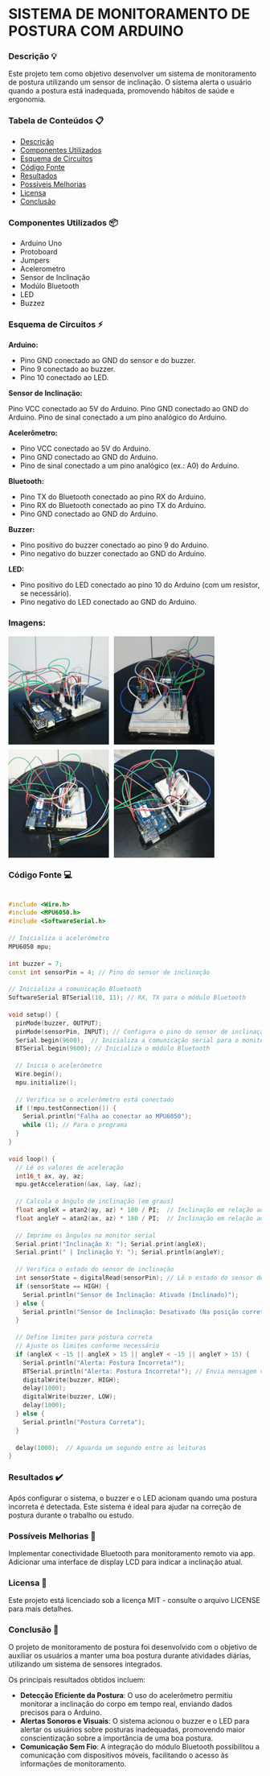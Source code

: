 # SISTEMA DE MONITORAMENTO DE POSTURA COM ARDUINO

### Descrição 💡
Este projeto tem como objetivo desenvolver um sistema de monitoramento de postura utilizando um sensor de inclinação. O sistema alerta o usuário quando a postura está inadequada, promovendo hábitos de saúde e ergonomia.

### Tabela de Conteúdos 📋
- [Descrição](#descrição)
- [Componentes Utilizados](#componentes-utilizados)
- [Esquema de Circuitos](#esquema-de-circuitos)
- [Código Fonte](#codigo-fonte)
- [Resultados](#resultados)
- [Possíveis Melhorias](#possiveis-melhorias)
- [Licensa](#licensa)
- [Conclusão](#conclusao)

### Componentes Utilizados 📦
- Arduino Uno
- Protoboard
- Jumpers
- Acelerometro
- Sensor de Inclinação
- Modúlo Bluetooth
- LED
- Buzzez

### Esquema de Circuitos ⚡

**Arduino:**

- Pino GND conectado ao GND do sensor e do buzzer.
- Pino 9 conectado ao buzzer.
- Pino 10 conectado ao LED.

**Sensor de Inclinação:**

Pino VCC conectado ao 5V do Arduino.
Pino GND conectado ao GND do Arduino.
Pino de sinal conectado a um pino analógico do Arduino.

**Acelerômetro:**
- Pino VCC conectado ao 5V do Arduino.
- Pino GND conectado ao GND do Arduino.
- Pino de sinal conectado a um pino analógico (ex.: A0) do Arduino.

**Bluetooth:**
- Pino TX do Bluetooth conectado ao pino RX do Arduino.
- Pino RX do Bluetooth conectado ao pino TX do Arduino.
- Pino GND conectado ao GND do Arduino.

**Buzzer:**
- Pino positivo do buzzer conectado ao pino 9 do Arduino.
- Pino negativo do buzzer conectado ao GND do Arduino.

**LED:**
- Pino positivo do LED conectado ao pino 10 do Arduino (com um resistor, se necessário).
- Pino negativo do LED conectado ao GND do Arduino.

### Imagens:

<div style="display: flex; flex-wrap: wrap; gap: 10px;">

  <img src="images/01.jpg" alt="Imagem 1" width="200"/>
  <img src="images/02.jpg" alt="Imagem 2" width="200"/>
  <img src="images/03.jpg" alt="Imagem 3" width="200"/>
  <img src="images/04.jpg" alt="Imagem 4" width="200"/>

</div>

### Código Fonte 💻
```cpp

#include <Wire.h>
#include <MPU6050.h>
#include <SoftwareSerial.h>

// Inicializa o acelerômetro
MPU6050 mpu;

int buzzer = 7;
const int sensorPin = 4; // Pino do sensor de inclinação

// Inicializa a comunicação Bluetooth
SoftwareSerial BTSerial(10, 11); // RX, TX para o módulo Bluetooth

void setup() {
  pinMode(buzzer, OUTPUT);
  pinMode(sensorPin, INPUT); // Configura o pino do sensor de inclinação como entrada
  Serial.begin(9600);  // Inicializa a comunicação serial para o monitor
  BTSerial.begin(9600); // Inicializa o módulo Bluetooth

  // Inicia o acelerômetro
  Wire.begin(); 
  mpu.initialize();
  
  // Verifica se o acelerômetro está conectado
  if (!mpu.testConnection()) {
    Serial.println("Falha ao conectar ao MPU6050");
    while (1); // Para o programa
  }
}

void loop() {
  // Lê os valores de aceleração
  int16_t ax, ay, az;
  mpu.getAcceleration(&ax, &ay, &az);
  
  // Calcula o ângulo de inclinação (em graus)
  float angleX = atan2(ay, az) * 180 / PI;  // Inclinação em relação ao eixo X
  float angleY = atan2(ax, az) * 180 / PI;  // Inclinação em relação ao eixo Y

  // Imprime os ângulos no monitor serial
  Serial.print("Inclinação X: "); Serial.print(angleX);
  Serial.print(" | Inclinação Y: "); Serial.println(angleY);
  
  // Verifica o estado do sensor de inclinação
  int sensorState = digitalRead(sensorPin); // Lê o estado do sensor de inclinação
  if (sensorState == HIGH) {
    Serial.println("Sensor de Inclinação: Ativado (Inclinado)");
  } else {
    Serial.println("Sensor de Inclinação: Desativado (Na posição correta)");
  }
  
  // Define limites para postura correta
  // Ajuste os limites conforme necessário
  if (angleX < -15 || angleX > 15 || angleY < -15 || angleY > 15) {
    Serial.println("Alerta: Postura Incorreta!");
    BTSerial.println("Alerta: Postura Incorreta!"); // Envia mensagem via Bluetooth
    digitalWrite(buzzer, HIGH);
    delay(1000);
    digitalWrite(buzzer, LOW);
    delay(1000);
  } else {
    Serial.println("Postura Correta");
  }
  
  delay(1000);  // Aguarda um segundo entre as leituras
}

```

### Resultados ✔️
Após configurar o sistema, o buzzer e o LED acionam quando uma postura incorreta é detectada. Este sistema é ideal para ajudar na correção de postura durante o trabalho ou estudo.

### Possíveis Melhorias 🔧
Implementar conectividade Bluetooth para monitoramento remoto via app.
Adicionar uma interface de display LCD para indicar a inclinação atual.

### Licensa 📜
Este projeto está licenciado sob a licença MIT - consulte o arquivo LICENSE para mais detalhes.

### Conclusão 📝
O projeto de monitoramento de postura foi desenvolvido com o objetivo de auxiliar os usuários a manter uma boa postura durante atividades diárias, utilizando um sistema de sensores integrados. 

Os principais resultados obtidos incluem:

- **Detecção Eficiente da Postura**: O uso do acelerômetro permitiu monitorar a inclinação do corpo em tempo real, enviando dados precisos para o Arduino.
- **Alertas Sonoros e Visuais**: O sistema acionou o buzzer e o LED para alertar os usuários sobre posturas inadequadas, promovendo maior conscientização sobre a importância de uma boa postura.
- **Comunicação Sem Fio**: A integração do módulo Bluetooth possibilitou a comunicação com dispositivos móveis, facilitando o acesso às informações de monitoramento.


